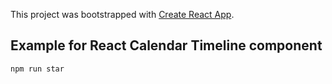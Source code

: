 This project was bootstrapped with [Create React App](./CRA_README.md).

## Example for React Calendar Timeline component

```sh
npm run star
```
